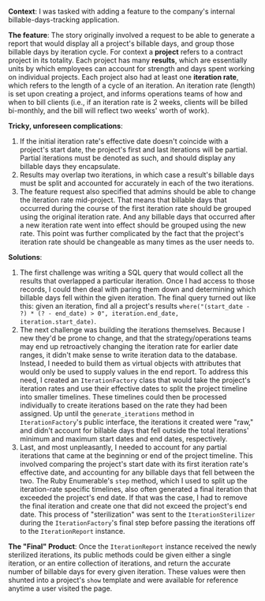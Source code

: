 **Context**:
I was tasked with adding a feature to the company's internal billable-days-tracking application.

**The feature**:
The story originally involved a request to be able to generate a report that would display all a project's billable days, and group those billable days by iteration cycle. For context a **project** refers to a contract project in its totality. Each project has many **results**, which are essentially units by which employees can account for strength and days spent working on individual projects. Each project also had at least one **iteration rate**, which refers to the length of a cycle of an iteration. An iteration rate (length) is set upon creating a project, and informs operations teams of how and when to bill clients (i.e., if an iteration rate is 2 weeks, clients will be billed bi-monthly, and the bill will reflect two weeks' worth of work).

**Tricky, unforeseen complications**:

  1.  If the initial iteration rate's effective date doesn't coincide with a project's start date, the project's first and last iterations will be partial. Partial iterations must be denoted as such, and should display any billable days they encapsulate.
  2.  Results may overlap two iterations, in which case a result's billable days must be split and accounted for accurately in each of the two iterations.
  3.  The feature request also specified that admins should be able to change the iteration rate mid-project. That means that billable days that occurred during the course of the first iteration rate should be grouped using the original iteration rate. And any billable days that occurred after a new iteration rate went into effect should be grouped using the new rate. This point was further complicated by the fact that the project's iteration rate should be changeable as many times as the user needs to.

**Solutions**:

  1.  The first challenge was writing a SQL query that would collect all the results that overlapped a particular iteration. Once I had access to those records, I could then deal with paring them down and determining which billable days fell within the given iteration. The final query turned out like this: given an iteration, find all a project's results `where("(start_date - ?) * (? - end_date) > 0", iteration.end_date, iteration.start_date)`.
  2.  The next challenge was building the iterations themselves. Because I new they'd be prone to change, and that the strategy/operations teams may end up retroactively changing the iteration rate for earlier date ranges, it didn't make sense to write iteration data to the database. Instead, I needed to build them as virtual objects with attributes that would only be used to supply values in the end report. To address this need, I created an `IterationFactory` class that would take the project's iteration rates and use their effective dates to split the project timeline into smaller timelines. These timelines could then be processed individually to create iterations based on the rate they had been assigned. Up until the `generate_iterations` method in `IterationFactory`'s public interface, the iterations it created were "raw," and didn't account for billable days that fell outside the total iterations' minimum and maximum start dates and end dates, respectively.
  3. Last, and most unpleasantly, I needed to account for any partial iterations that came at the beginning or end of the project timeline. This involved comparing the project's start date with its first iteration rate's effective date, and accounting for any billable days that fell between the two. The Ruby Enumerable's `step` method, which I used to split up the iteration-rate specific timelines, also often generated a final iteration that exceeded the project's end date. If that was the case, I had to remove the final iteration and create one that did not exceed the project's end date. This process of "sterilization" was sent to the `IterationSterilizer` during the `IterationFactory`'s final step before passing the  iterations off to the `IterationReport` instance.

**The "Final" Product**:
Once the `IterationReport` instance received the newly sterilized iterations, its public methods could be given either a single iteration, or an entire collection of iterations, and return the accurate number of billable days for every given iteration. These values were then shunted into a project's `show` template and were available for reference anytime a user visited the page.
